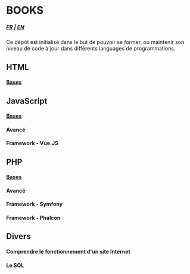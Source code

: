 # BOOKS

##### [FR](README.md) | [EN](README_EN.md)

Ce dépôt est initialisé dans le but de pouvoir se former, ou maintenir son niveau 
de code à jour dans différents languages de programmations.

## HTML
#### [Bases](html/fr/PREREQUEST.md)

## JavaScript
#### [Bases](javascript/fr/PREREQUEST.md)
#### Avancé
#### Framework - Vue.JS

## PHP
#### [Bases](php/fr/PREREQUEST.md)
#### Avancé
#### Framework - Symfony
#### Framework - Phalcon

## Divers
#### Comprendre le fonctionnement d'un site Internet
#### Le SQL 